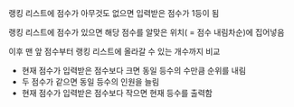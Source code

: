 랭킹 리스트에 점수가 아무것도 없으면 입력받은 점수가 1등이 됨

랭킹 리스트에 점수가 있으면 해당 점수를 알맞은 위치( = 점수 내림차순)에 집어넣음

이후 맨 앞 점수부터 랭킹 리스트에 올라갈 수 있는 개수까지 비교

  - 현재 점수가 입력받은 점수보다 크면 동일 등수의 수만큼 순위를 내림
  - 두 점수가 같으면 동일 등수의 인원을 늘림
  - 현재 점수가 입력받은 점수보다 작으면 현재 등수를 출력함
